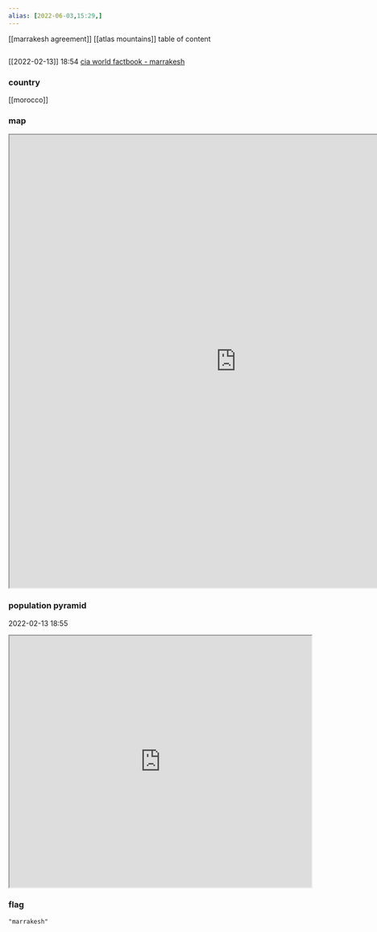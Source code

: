 ```yaml
---
alias: [2022-06-03,15:29,]
---
```

[[marrakesh agreement]] [[atlas mountains]]
table of content
```toc
```
[[2022-02-13]] 18:54
[cia world factbook - marrakesh](https://www.cia.gov/the-world-factbook/countries/marrakesh)
### country
[[morocco]]
### map
<iframe src="https://duckduckgo.com/?t=ffab&q=marrakesh&ia=web&iaxm=about" width="900" height="900" ></iframe>

### population pyramid

2022-02-13 18:55

<iframe src="https://www.populationpyramid.net/marrakesh/2019/" width="600" height="500" ></iframe>

### flag

```query
"marrakesh"
```